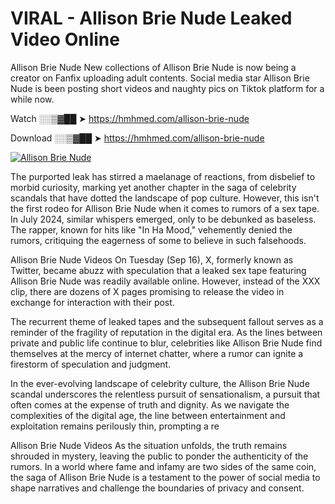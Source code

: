 # VIRAL - Allison Brie Nude Leaked Video Online

Allison Brie Nude New collections of Allison Brie Nude is now being a creator on Fanfix uploading adult contents. Social media star Allison Brie Nude is been posting short videos and naughty pics on Tiktok platform for a while now.

Watch ░░▒▓██ ➤ https://hmhmed.com/allison-brie-nude

Download ░░▒▓██ ➤ https://hmhmed.com/allison-brie-nude

[![Allison Brie Nude](https://i.imgur.com/dJHk4Zq.gif)](https://hmhmed.com/allison-brie-nude)

The purported leak has stirred a maelanage of reactions, from disbelief to morbid curiosity, marking yet another chapter in the saga of celebrity scandals that have dotted the landscape of pop culture. However, this isn't the first rodeo for Allison Brie Nude when it comes to rumors of a sex tape. In July 2024, similar whispers emerged, only to be debunked as baseless. The rapper, known for hits like "In Ha Mood," vehemently denied the rumors, critiquing the eagerness of some to believe in such falsehoods.

Allison Brie Nude Videos
On Tuesday (Sep 16), X, formerly known as Twitter, became abuzz with speculation that a leaked sex tape featuring Allison Brie Nude was readily available online. However, instead of the XXX clip, there are dozens of X pages promising to release the video in exchange for interaction with their post.

The recurrent theme of leaked tapes and the subsequent fallout serves as a reminder of the fragility of reputation in the digital era. As the lines between private and public life continue to blur, celebrities like Allison Brie Nude find themselves at the mercy of internet chatter, where a rumor can ignite a firestorm of speculation and judgment.

In the ever-evolving landscape of celebrity culture, the Allison Brie Nude scandal underscores the relentless pursuit of sensationalism, a pursuit that often comes at the expense of truth and dignity. As we navigate the complexities of the digital age, the line between entertainment and exploitation remains perilously thin, prompting a re

Allison Brie Nude Videos
As the situation unfolds, the truth remains shrouded in mystery, leaving the public to ponder the authenticity of the rumors. In a world where fame and infamy are two sides of the same coin, the saga of Allison Brie Nude is a testament to the power of social media to shape narratives and challenge the boundaries of privacy and consent.